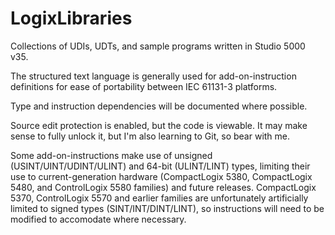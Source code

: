 # LogixLibraries

Collections of UDIs, UDTs, and sample programs written in Studio 5000 v35.

The structured text language is generally used for add-on-instruction definitions for ease of portability between IEC 61131-3 platforms.

Type and instruction dependencies will be documented where possible.

Source edit protection is enabled, but the code is viewable. It may make sense to fully unlock it, but I'm also learning to Git, so bear with me.

Some add-on-instructions make use of unsigned (USINT/UINT/UDINT/ULINT) and 64-bit (ULINT/LINT) types, limiting their use to current-generation hardware (CompactLogix 5380, CompactLogix 5480, and ControlLogix 5580 families) and future releases. CompactLogix 5370, ControlLogix 5570 and earlier families are unfortunately artificially limited to signed types (SINT/INT/DINT/LINT), so instructions will need to be modified to accomodate where necessary.
